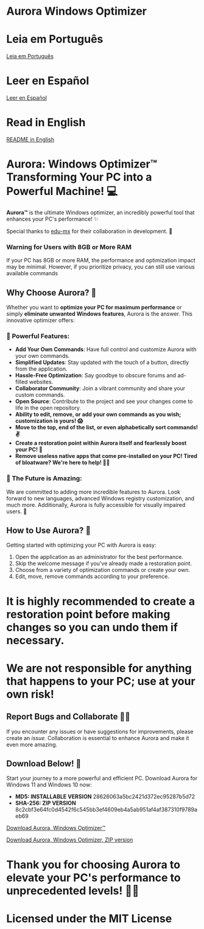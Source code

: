 # Aurora Windows Optimizer

# Leia em Português 
[Leia em Português](https://github.com/azurejoga/Aurora-Windows-Optimizer/blob/aurora/readme-pt-br.md)

# Leer en Español
[Leer en Español](https://github.com/azurejoga/Aurora-Windows-Optimizer/blob/aurora/readme_es.md)

# Read in English
[README in English](https://github.com/azurejoga/Aurora-Windows-Optimizer/blob/aurora/readme.md)

# Aurora: Windows Optimizer™ Transforming Your PC into a Powerful Machine! 💻



**Aurora™** is the ultimate Windows optimizer, an incredibly powerful tool that enhances your PC's performance! ✨

Special thanks to [edu-mx](https://github.com/edu-mx) for their collaboration in development. 🙌

### Warning for Users with 8GB or More RAM
If your PC has 8GB or more RAM, the performance and optimization impact may be minimal. However, if you prioritize privacy, you can still use various available commands

## Why Choose Aurora? 🤔

Whether you want to **optimize your PC for maximum performance** or simply **eliminate unwanted Windows features**, Aurora is the answer. This innovative optimizer offers:

### 🌄 Powerful Features:

- **Add Your Own Commands**: Have full control and customize Aurora with your own commands.
- **Simplified Updates**: Stay updated with the touch of a button, directly from the application.
- **Hassle-Free Optimization**: Say goodbye to obscure forums and ad-filled websites.
- **Collaborator Community**: Join a vibrant community and share your custom commands.
- **Open Source**: Contribute to the project and see your changes come to life in the open repository.
- **Ability to edit, remove, or add your own commands as you wish; customization is yours! 😱**
- **Move to the top, end of the list, or even alphabetically sort commands! ✌**
- **Create a restoration point within Aurora itself and fearlessly boost your PC! 👏**
- **Remove useless native apps that come pre-installed on your PC! Tired of bloatware? We're here to help! 🐱‍🎁**

### 🌟 The Future is Amazing:

We are committed to adding more incredible features to Aurora. Look forward to new languages, advanced Windows registry customization, and much more. Additionally, Aurora is fully accessible for visually impaired users. 🌌

## How to Use Aurora? 🚀

Getting started with optimizing your PC with Aurora is easy:

1. Open the application as an administrator for the best performance.
2. Skip the welcome message if you've already made a restoration point.
3. Choose from a variety of optimization commands or create your own.
4. Edit, move, remove commands according to your preference.

# It is highly recommended to create a restoration point before making changes so you can undo them if necessary.

# We are not responsible for anything that happens to your PC; use at your own risk!

## Report Bugs and Collaborate 🐞😻

If you encounter any issues or have suggestions for improvements, please create an *issue*. Collaboration is essential to enhance Aurora and make it even more amazing.

## Download Below! 📁

Start your journey to a more powerful and efficient PC. Download Aurora for Windows 11 and Windows 10 now:

- **MD5: INSTALLABLE VERSION** 28626063a5bc2421d372ec95287b5d72
- **SHA-256: ZIP VERSION** 8c2cbf3e64fc0d4542f6c545bb3ef4609eb4a5ab951af4af387310f9789aeb69

[Download Aurora, Windows Optimizer™](https://github.com/azurejoga/Aurora-Windows-Optimizer/releases/download/aurora10/aurora-install.exe)

[Download Aurora, Windows Optimizer, ZIP version](https://github.com/azurejoga/Aurora-Windows-Optimizer/releases/download/aurora10/aurora-windows-optimizer.zip)

# Thank you for choosing Aurora to elevate your PC's performance to unprecedented levels! 💪✨

# Licensed under the MIT License
